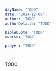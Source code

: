 ```yaml
---
dayName: "TODO"
date: "2024-12-09"
author: 'TODO'
authorDetails: "TODO"

bibleQuote: "TODO"
source: "TODO"

prayer: "TODO"

---
```


TODO
